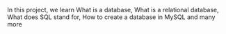 In this project, we learn What is a database, What is a relational database, What does SQL stand for, How to create a database in MySQL and many more
